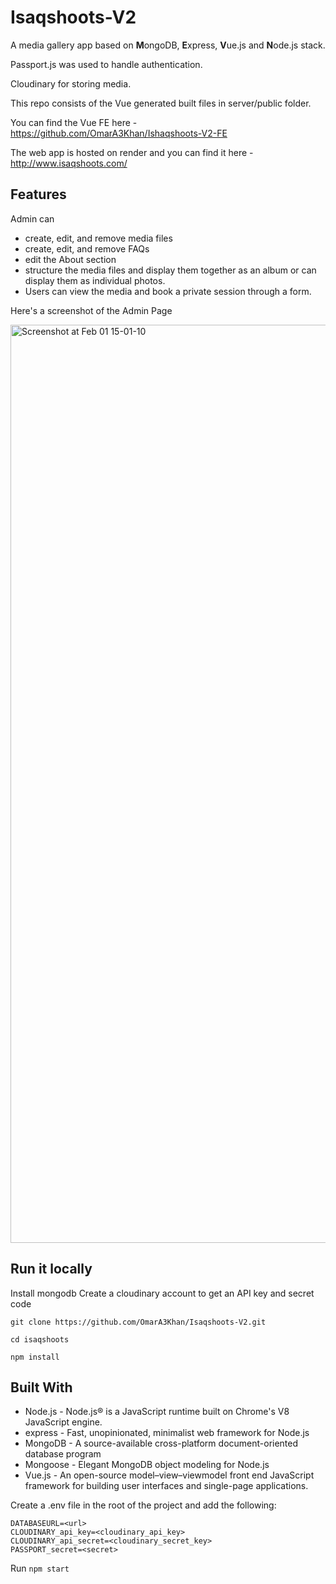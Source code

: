 # Isaqshoots-V2

A media gallery app based on **M**ongoDB, **E**xpress, **V**ue.js and **N**ode.js stack.

Passport.js was used to handle authentication.

Cloudinary for storing media.

This repo consists of the Vue generated built files in server/public folder.

You can find the Vue FE here - https://github.com/OmarA3Khan/Ishaqshoots-V2-FE

The web app is hosted on render and you can find it here - http://www.isaqshoots.com/

## Features
Admin can
* create, edit, and remove media files
* create, edit, and remove FAQs
* edit the About section
* structure the media files and display them together as an album or can display them as individual photos.
* Users can view the media and book a private session through a form.

Here's a screenshot of the Admin Page

<img width="1469" alt="Screenshot at Feb 01 15-01-10" src="https://user-images.githubusercontent.com/80813676/216026826-002c68f1-c8b5-4823-986e-a25a73ff91e3.png">

## Run it locally
Install mongodb
Create a cloudinary account to get an API key and secret code
```
git clone https://github.com/OmarA3Khan/Isaqshoots-V2.git

cd isaqshoots

npm install
```

## Built With
* Node.js - Node.js® is a JavaScript runtime built on Chrome's V8 JavaScript engine.
* express - Fast, unopinionated, minimalist web framework for Node.js
* MongoDB - A source-available cross-platform document-oriented database program
* Mongoose - Elegant MongoDB object modeling for Node.js
* Vue.js - An open-source model–view–viewmodel front end JavaScript framework for building user interfaces and single-page applications.

Create a .env file in the root of the project and add the following:
```
DATABASEURL=<url>
CLOUDINARY_api_key=<cloudinary_api_key>
CLOUDINARY_api_secret=<cloudinary_secret_key>
PASSPORT_secret=<secret>
```

Run ```npm start```
